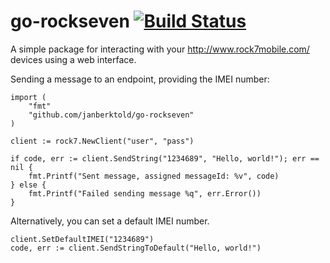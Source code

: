 # go-rockseven [![Build Status](https://travis-ci.org/JanBerktold/go-rockblock.svg)](https://travis-ci.org/JanBerktold/go-rockblock)

A simple package for interacting with your http://www.rock7mobile.com/ devices using a web interface.

Sending a message to an endpoint, providing the IMEI number:

	import (
		"fmt"
		"github.com/janberktold/go-rockseven"
	)

	client := rock7.NewClient("user", "pass")

	if code, err := client.SendString("1234689", "Hello, world!"); err == nil {
		fmt.Printf("Sent message, assigned messageId: %v", code)
	} else {
		fmt.Printf("Failed sending message %q", err.Error())
	}

Alternatively, you can set a default IMEI number.

	client.SetDefaultIMEI("1234689")
	code, err := client.SendStringToDefault("Hello, world!")


